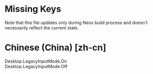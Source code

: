 # Missing Keys
Note that this file updates only during Neos build process and doesn't necessarily reflect the current state.

# Chinese (China) [zh-cn]
Desktop.LegacyInputMode.On  
Desktop.LegacyInputMode.Off  

